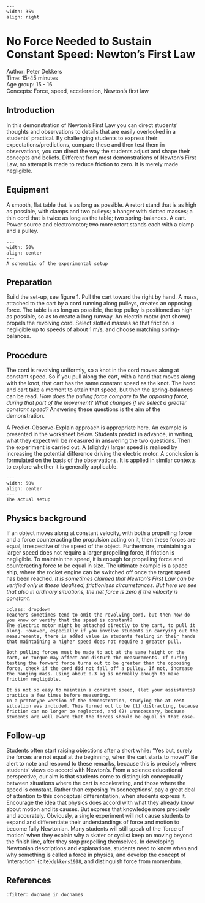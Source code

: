 

<div style="clear: both;">

```{figure} ../../figures/open.png
---
width: 35%
align: right
```

</div>

# No Force Needed to Sustain Constant Speed: Newton’s First Law

Author:     Peter Dekkers\
Time:	  	  15-45 minutes\
Age group:	15 - 16\
Concepts:	  Force, speed, acceleration, Newton’s first law

## Introduction
In this demonstration of Newton’s First Law you can direct students’ thoughts and observations to details that are easily overlooked in a students' practical. By challenging students to express their expectations/predictions, compare these and then test them in observations, you can direct the way the students adjust and shape their concepts and beliefs. Different from most demonstrations of Newton’s First Law, no attempt is made to reduce friction to zero. It is merely made negligible.

## Equipment
A smooth, flat table that is as long as possible. A retort stand that is as high as possible, with clamps and two pulleys; a hanger with slotted masses; a thin cord that is twice as long as the table; two spring-balances. A cart. Power source and electromotor; two more retort stands each with a clamp and a pulley.

```{figure} demo05_figure1.JPG
---
width: 50%
align: center
---
A schematic of the experimental setup
```

## Preparation
Build the set-up, see figure 1. Pull the cart toward the right by hand. A mass, attached to the cart by a cord running along pulleys, creates an opposing force. The table is as long as possible, the top pulley is positioned as high as possible, so as to create a long runway. An electric motor (not shown) propels the revolving cord. Select slotted masses so that friction is negligible up to speeds of about 1 m/s, and choose matching spring-balances.

## Procedure
The cord is revolving uniformly, so a knot in the cord moves along at constant speed. So if you pull along the cart, with a hand that moves along with the knot, that cart has the same constant speed as the knot. The hand and cart take a moment to attain that speed, but then the spring-balances can be read. 
*How does the pulling force compare to the opposing force, during that part of the movement? What changes if we select a greater constant speed?* Answering these questions is the aim of the demonstration.

A Predict-Observe-Explain approach is appropriate here. An example is presented in the worksheet below. Students predict in advance, in writing, what they expect will be measured in answering the two questions. Then the experiment is carried out. A (slightly) larger speed is realised by increasing the potential difference driving the electric motor. A conclusion is formulated on the basis of the observations. It is applied in similar contexts to explore whether it is generally applicable. 

```{figure} demo05_figure2.JPG
---
width: 50%
align: center
---
The actual setup
```

## Physics background
If an object moves along at constant velocity, with both a propelling force and a force counteracting the propulsion acting on it, then these forces are equal, irrespective of the speed of the object. Furthermore, maintaining a larger speed does not require a larger propelling force, if friction is negligible. To maintain the speed, it is enough for propelling force and counteracting force to be equal in size. The ultimate example is a space ship, where the rocket engine can be switched off once the target speed has been reached. *It is sometimes claimed that Newton’s First Law can be verified only in these idealised, frictionless circumstances. But here we see that also in ordinary situations, the net force is zero if the velocity is constant.*

```{tip}
:class: dropdown
Teachers sometimes tend to omit the revolving cord, but then how do you know or verify that the speed is constant?  
The electric motor might be attached directly to the cart, to pull it along. However, especially if you involve students in carrying out the measurements, there is added value in students feeling in their hands that maintaining a higher speed does not require a greater pull. 

Both pulling forces must be made to act at the same height on the cart, or torque may affect and disturb the measurements. If during testing the forward force turns out to be greater than the opposing force, check if the cord did not fall off a pulley. If not, increase the hanging mass. Using about 0.3 kg is normally enough to make friction negligible.  

It is not so easy to maintain a constant speed, (let your assistants) practice a few times before measuring. 
In a prototype version of the demonstration, studying the at-rest situation was included. This turned out to be (1) distracting, because friction can no longer be neglected, and (2) unnecessary, because students are well aware that the forces should be equal in that case.
```

## Follow-up
Students often start raising objections after a short while: “Yes but, surely the forces are not equal at the beginning, when the cart starts to move?” Be alert to note and respond to these remarks, because this is precisely where students’ views do accord with Newton’s. From a science educational perspective, our aim is that students come to distinguish conceptually between situations where the cart is accelerating, and those where the speed is constant. Rather than exposing ‘misconceptions’, pay a great deal of attention to this conceptual differentiation, when students express it. Encourage the idea that physics does accord with what they already know about motion and its causes. But express that knowledge more precisely and accurately. 
Obviously, a single experiment will not cause students to expand and differentiate their understandings of force and motion to become fully Newtonian. Many students will still speak of the ‘force of motion’ when they explain why a skater or cyclist keep on moving beyond the finish line, after they stop propelling themselves. In developing Newtonian descriptions and explanations, students need to know when and why something is called a force in physics, and develop the concept of ‘interaction’ {cite}`dekkers1998`, and distinguish force from momentum.

## References
```{bibliography}
:filter: docname in docnames
```